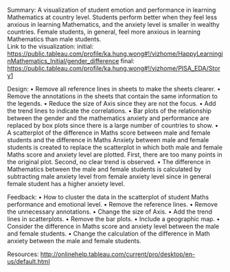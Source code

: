 Summary:
A visualization of student emotion and performance in learning Mathematics at country level. Students perform better when they feel less anxious in learning Mathematics, and the anxiety level is smaller in wealthy countries. Female students, in general, feel more anxious in learning Mathematics than male students.   
Link to the visualization: 
initial: https://public.tableau.com/profile/ka.hung.wong#!/vizhome/HappyLearninginMathematics_Initial/gender_difference
final: https://public.tableau.com/profile/ka.hung.wong#!/vizhome/PISA_EDA/Story1

Design:
•	Remove all reference lines in sheets to make the sheets clearer. 
•	Remove the annotations in the sheets that contain the same information to the legends.
•	Reduce the size of Axis since they are not the focus.
•	Add the trend lines to indicate the correlations.
•	Bar plots of the relationship between the gender and the mathematics anxiety and performance are replaced by box plots since there is a large number of countries to show. 
•	A scatterplot of the difference in Maths score between male and female students and the difference in Maths Anxiety between male and female students is created to replace the scatterplot in which both male and female Maths score and anxiety level are plotted. First, there are too many points in the original plot. Second, no clear trend is observed.
•	The difference in Mathematics between the male and female students is calculated by subtracting male anxiety level from female anxiety level since in general female student has a higher anxiety level. 

Feedback:
•	How to cluster the data in the scatterplot of student Maths performance and emotional level.
•	Remove the reference lines.
•	Remove the unnecessary annotations.
•	Change the size of Axis. 
•	Add the trend lines in scatterplots.
•	Remove the bar plots.
•	Include a geographic map.
•	Consider the difference in Maths score and anxiety level between the male and female students. 
•	Change the calculation of the difference in Math anxiety between the male and female students.

Resources:  http://onlinehelp.tableau.com/current/pro/desktop/en-us/default.html